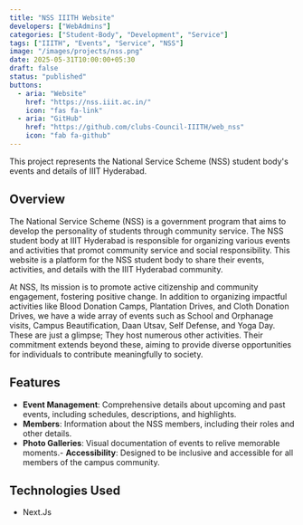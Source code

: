 ```yaml
---
title: "NSS IIITH Website"
developers: ["WebAdmins"]
categories: ["Student-Body", "Development", "Service"]
tags: ["IIITH", "Events", "Service", "NSS"]
image: "/images/projects/nss.png"
date: 2025-05-31T10:00:00+05:30
draft: false
status: "published"
buttons:
  - aria: "Website"
    href: "https://nss.iiit.ac.in/"
    icon: "fas fa-link"
  - aria: "GitHub"
    href: "https://github.com/clubs-Council-IIITH/web_nss"
    icon: "fab fa-github"
---
```


This project represents the National Service Scheme (NSS) student body's events and details of IIIT Hyderabad.

## Overview

The National Service Scheme (NSS) is a government program that aims to develop the personality of students through community service. The NSS student body at IIIT Hyderabad is responsible for organizing various events and activities that promot community service and social responsibility. This website is a platform for the NSS student body to share their events, activities, and details with the IIIT Hyderabad community. 

At NSS, Its mission is to promote active citizenship and community engagement, fostering positive change. In addition to organizing impactful activities like Blood Donation Camps, Plantation Drives, and Cloth Donation Drives, we have a wide array of events such as School and Orphanage visits, Campus Beautification, Daan Utsav, Self Defense, and Yoga Day. These are just a glimpse; They host numerous other activities. Their commitment extends beyond these, aiming to provide diverse opportunities for individuals to contribute meaningfully to society.

## Features

- **Event Management**: Comprehensive details about upcoming and past events, including schedules, descriptions, and highlights.
- **Members**: Information about the NSS members, including their roles and other details.
- **Photo Galleries**: Visual documentation of events to relive memorable moments.- **Accessibility**: Designed to be inclusive and accessible for all members of the campus community.

## Technologies Used

- Next.Js